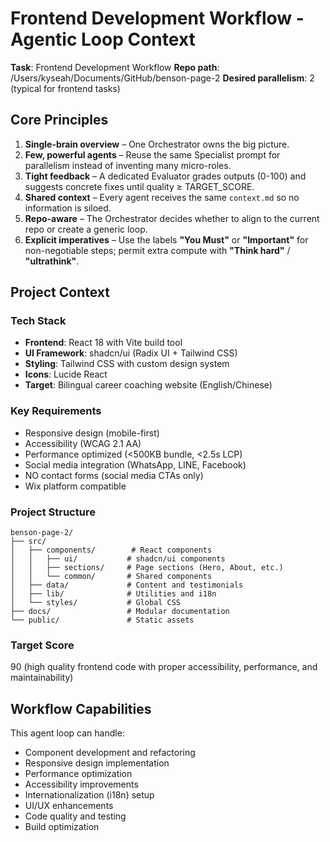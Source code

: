 # Frontend Development Workflow - Agentic Loop Context

**Task**: Frontend Development Workflow
**Repo path**: /Users/kyseah/Documents/GitHub/benson-page-2
**Desired parallelism**: 2 (typical for frontend tasks)

## Core Principles

1. **Single-brain overview** – One Orchestrator owns the big picture.
2. **Few, powerful agents** – Reuse the same Specialist prompt for parallelism instead of inventing many micro-roles.
3. **Tight feedback** – A dedicated Evaluator grades outputs (0-100) and suggests concrete fixes until quality ≥ TARGET_SCORE.
4. **Shared context** – Every agent receives the same `context.md` so no information is siloed.
5. **Repo-aware** – The Orchestrator decides whether to align to the current repo or create a generic loop.
6. **Explicit imperatives** – Use the labels **"You Must"** or **"Important"** for non-negotiable steps; permit extra compute with **"Think hard"** / **"ultrathink"**.

## Project Context

### Tech Stack
- **Frontend**: React 18 with Vite build tool
- **UI Framework**: shadcn/ui (Radix UI + Tailwind CSS)
- **Styling**: Tailwind CSS with custom design system
- **Icons**: Lucide React
- **Target**: Bilingual career coaching website (English/Chinese)

### Key Requirements
- Responsive design (mobile-first)
- Accessibility (WCAG 2.1 AA)
- Performance optimized (<500KB bundle, <2.5s LCP)
- Social media integration (WhatsApp, LINE, Facebook)
- NO contact forms (social media CTAs only)
- Wix platform compatible

### Project Structure
```
benson-page-2/
├── src/
│   ├── components/        # React components
│   │   ├── ui/           # shadcn/ui components
│   │   ├── sections/     # Page sections (Hero, About, etc.)
│   │   └── common/       # Shared components
│   ├── data/             # Content and testimonials
│   ├── lib/              # Utilities and i18n
│   └── styles/           # Global CSS
├── docs/                 # Modular documentation
└── public/               # Static assets
```

### Target Score
90 (high quality frontend code with proper accessibility, performance, and maintainability)

## Workflow Capabilities

This agent loop can handle:
- Component development and refactoring
- Responsive design implementation
- Performance optimization
- Accessibility improvements
- Internationalization (i18n) setup
- UI/UX enhancements
- Code quality and testing
- Build optimization